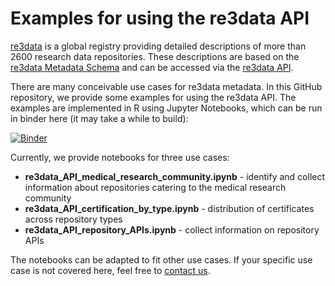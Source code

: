 # Examples for using the re3data API

[re3data](https://www.re3data.org/) is a global registry providing detailed descriptions of more than 2600 research data repositories. These descriptions are based on the [re3data Metadata Schema](https://www.re3data.org/schema/2-2) and can be accessed via the [re3data API](https://www.re3data.org/api/doc).

There are many conceivable use cases for re3data metadata. In this GitHub repository, we provide some examples for using the re3data API.
The examples are implemented in R using Jupyter Notebooks, which can be run in binder here (it may take a while to build):

[![Binder](https://mybinder.org/badge_logo.svg)](https://mybinder.org/v2/gh/re3data/using_the_re3data_API/HEAD)

Currently, we provide notebooks for three use cases:
* **re3data_API_medical_research_community.ipynb** - identify and collect information about repositories catering to the medical research community
* **re3data_API_certification_by_type.ipynb** - distribution of certificates across repository types
* **re3data_API_repository_APIs.ipynb** - collect information on repository APIs

The notebooks can be adapted to fit other use cases. If your specific use case is not covered here, feel free to [contact us](mailto:info@re3data.org).
